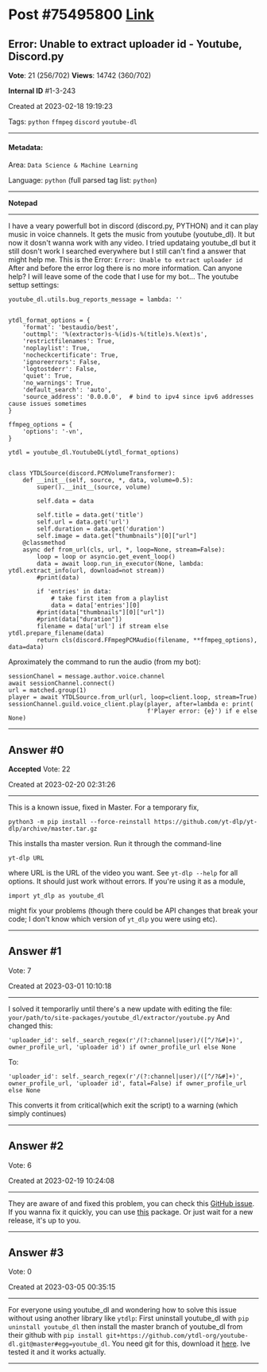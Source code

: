 
# Post \#75495800 [Link](https://stackoverflow.com/questions/75495800/)

## Error: Unable to extract uploader id - Youtube, Discord.py

**Vote**: 21 (256/702) **Views**: 14742 (360/702) 

**Internal ID** \#1-3-243

Created at 2023-02-18 19:19:23

Tags: `python` `ffmpeg` `discord` `youtube-dl`

----------

#### Metadata:

Area: `Data Science & Machine Learning`

Language: `python` (full parsed tag list: `python`)

----------

**Notepad**


----------

I have a veary powerfull bot in discord (discord.py, PYTHON) and it can play music in voice channels. It gets the music from youtube (youtube_dl). It  but now it dosn't wanna work with any video.
I tried updataing youtube_dl but it still dosn't work
I searched everywhere but I still can't find a answer that might help me.
This is the Error: `Error: Unable to extract uploader id`
After and before the error log there is no more information.
Can anyone help?
I will leave some of the code that I use for my bot...
The youtube settup settings:
```
youtube_dl.utils.bug_reports_message = lambda: ''


ytdl_format_options = {
    'format': 'bestaudio/best',
    'outtmpl': '%(extractor)s-%(id)s-%(title)s.%(ext)s',
    'restrictfilenames': True,
    'noplaylist': True,
    'nocheckcertificate': True,
    'ignoreerrors': False,
    'logtostderr': False,
    'quiet': True,
    'no_warnings': True,
    'default_search': 'auto',
    'source_address': '0.0.0.0',  # bind to ipv4 since ipv6 addresses cause issues sometimes
}

ffmpeg_options = {
    'options': '-vn',
}

ytdl = youtube_dl.YoutubeDL(ytdl_format_options)


class YTDLSource(discord.PCMVolumeTransformer):
    def __init__(self, source, *, data, volume=0.5):
        super().__init__(source, volume)

        self.data = data

        self.title = data.get('title')
        self.url = data.get('url')
        self.duration = data.get('duration')
        self.image = data.get("thumbnails")[0]["url"]
    @classmethod
    async def from_url(cls, url, *, loop=None, stream=False):
        loop = loop or asyncio.get_event_loop()
        data = await loop.run_in_executor(None, lambda: ytdl.extract_info(url, download=not stream))
        #print(data)

        if 'entries' in data:
            # take first item from a playlist
            data = data['entries'][0]
        #print(data["thumbnails"][0]["url"])
        #print(data["duration"])
        filename = data['url'] if stream else ytdl.prepare_filename(data)
        return cls(discord.FFmpegPCMAudio(filename, **ffmpeg_options), data=data)
```

Aproximately the command to run the audio (from my bot):
```
sessionChanel = message.author.voice.channel
await sessionChannel.connect()
url = matched.group(1)
player = await YTDLSource.from_url(url, loop=client.loop, stream=True)
sessionChannel.guild.voice_client.play(player, after=lambda e: print(
                                       f'Player error: {e}') if e else None)
```



----------
        
## Answer \#0

**Accepted** Vote: 22

Created at 2023-02-20 02:31:26

------------

This is a known issue, fixed in Master. For a temporary fix,
```
python3 -m pip install --force-reinstall https://github.com/yt-dlp/yt-dlp/archive/master.tar.gz
```

This installs tha master version. Run it through the command-line
```
yt-dlp URL
```

where URL is the URL of the video you want. See `yt-dlp --help` for all options. It should just work without errors.
If you're using it as a module,
```
import yt_dlp as youtube_dl
```

might fix your problems (though there could be API changes that break your code; I don't know which version of `yt_dlp` you were using etc).


------------
    
    
## Answer \#1

 Vote: 7

Created at 2023-03-01 10:10:18

------------

I solved it temporarliy until there's a new update with editing the file:
`your/path/to/site-packages/youtube_dl/extractor/youtube.py`
And changed this:
```
'uploader_id': self._search_regex(r'/(?:channel|user)/([^/?&#]+)', owner_profile_url, 'uploader id') if owner_profile_url else None
```

To:
```
'uploader_id': self._search_regex(r'/(?:channel|user)/([^/?&#]+)', owner_profile_url, 'uploader id', fatal=False) if owner_profile_url else None
```

This converts it from critical(which exit the script) to a warning (which simply continues)


------------
    
    
## Answer \#2

 Vote: 6

Created at 2023-02-19 10:24:08

------------

They are aware of and fixed this problem, you can check this [GitHub issue](https://github.com/yt-dlp/yt-dlp/issues/6253).
If you wanna fix it quickly, you can use [this](https://github.com/ytdl-patched/yt-dlp/releases/tag/2023.02.17.334) package. Or just wait for a new release, it's up to you.


------------
    
    
## Answer \#3

 Vote: 0

Created at 2023-03-05 00:35:15

------------

For everyone using youtube_dl and wondering how to solve this issue without using another library like `ytdlp`: First uninstall youtube_dl with `pip uninstall youtube_dl` then install the master branch of youtube_dl from their github with `pip install git+https://github.com/ytdl-org/youtube-dl.git@master#egg=youtube_dl`.
You need git for this, download it [here](https://git-scm.com/downloads). Ive tested it and it works actually.


------------
    
    